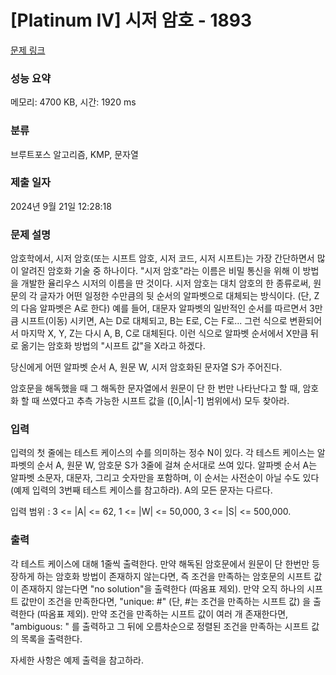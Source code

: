 # [Platinum IV] 시저 암호 - 1893 

[문제 링크](https://www.acmicpc.net/problem/1893) 

### 성능 요약

메모리: 4700 KB, 시간: 1920 ms

### 분류

브루트포스 알고리즘, KMP, 문자열

### 제출 일자

2024년 9월 21일 12:28:18

### 문제 설명

<p>암호학에서, 시저 암호(또는 시프트 암호, 시저 코드, 시저 시프트)는 가장 간단하면서 많이 알려진 암호화 기술 중 하나이다. "시저 암호"라는 이름은 비밀 통신을 위해 이 방법을 개발한 율리우스 시저의 이름을 딴 것이다. 시저 암호는 대치 암호의 한 종류로써, 원문의 각 글자가 어떤 일정한 수만큼의 뒷 순서의 알파벳으로 대체되는 방식이다. (단, Z의 다음 알파벳은 A로 한다) 예를 들어, 대문자 알파벳의 일반적인 순서를 따르면서 3만큼 시프트(이동) 시키면, A는 D로 대체되고, B는 E로, C는 F로... 그런 식으로 변환되어서 마지막 X, Y, Z는 다시 A, B, C로 대체된다. 이런 식으로 알파벳 순서에서 X만큼 뒤로 옮기는 암호화 방법의 "시프트 값"을 X라고 하겠다.</p>

<p>당신에게 어떤 알파벳 순서 A, 원문 W, 시저 암호화된 문자열 S가 주어진다.</p>

<p>암호문을 해독했을 때 그 해독한 문자열에서 원문이 단 한 번만 나타난다고 할 때, 암호화 할 때 쓰였다고 추측 가능한 시프트 값을 ([0,|A|-1] 범위에서) 모두 찾아라.</p>

### 입력 

 <p>입력의 첫 줄에는 테스트 케이스의 수를 의미하는 정수 N이 있다. 각 테스트 케이스는 알파벳의 순서 A, 원문 W, 암호문 S가 3줄에 걸쳐 순서대로 쓰여 있다. 알파벳 순서 A는 알파벳 소문자, 대문자, 그리고 숫자만을 포함하며, 이 순서는 사전순이 아닐 수도 있다 (예제 입력의 3번째 테스트 케이스를 참고하라). A의 모든 문자는 다르다.</p>

<p>입력 범위 : 3 <= |A| <= 62, 1 <= |W| <= 50,000, 3 <= |S| <= 500,000.</p>

### 출력 

 <p>각 테스트 케이스에 대해 1줄씩 출력한다. 만약 해독된 암호문에서 원문이 단 한번만 등장하게 하는 암호화 방법이 존재하지 않는다면, 즉 조건을 만족하는 암호문의 시프트 값이 존재하지 않는다면 "no solution"을 출력한다 (따옴표 제외). 만약 오직 하나의 시프트 값만이 조건을 만족한다면, "unique: #" (단, #는 조건을 만족하는 시프트 값) 을 출력한다 (따옴표 제외). 만약 조건을 만족하는 시프트 값이 여러 개 존재한다면, "ambiguous: " 를 출력하고 그 뒤에 오름차순으로 정렬된 조건을 만족하는 시프트 값의 목록을 출력한다.</p>

<p>자세한 사항은 예제 출력을 참고하라.</p>

